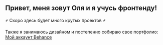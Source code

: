 ## Привет, меня зовут Оля и я учусь фронтенду!

⚡ Скоро здесь будет много крутых проектов ⚡  

Также я занимаюсь дизайном и постепенно собираю свое портфолио:  
[Мой аккаунт Behance](https://www.behance.net/olyach)

